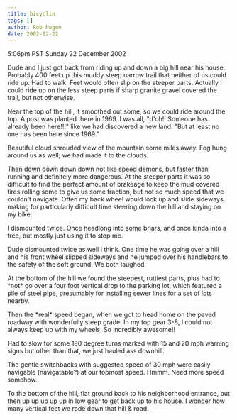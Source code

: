 ```yaml
---
title: bicyclin
tags: []
author: Rob Nugen
date: 2002-12-22
---
```


<p class=date>5:06pm PST Sunday 22 December 2002</p>

<p>Dude and I just got back from riding up and down a big hill near
his house.  Probably 400 feet up this muddy steep narrow trail that
neither of us could ride up.  Had to walk.  Feet would often slip on
the steeper parts.  Actually I could ride up on the less steep parts
if sharp granite gravel covered the trail, but not otherwise.</p>

<p>Near the top of the hill, it smoothed out some, so we could ride
around the top.  A post was planted there in 1969.  I was all, "d'oh!!
Someone has already been here!!!" like we had discovered a new land.
"But at least no one has been here since 1969."</p>

<p>Beautiful cloud shrouded view of the mountain some miles away.
Fog hung around us as well; we had made it to the clouds.</p>

<p>Then down down down down not like speed demons, but faster than
running and definitely more dangerous.  At the steeper parts it was so
difficult to find the perfect amount of brakeage to keep the mud
covered tires rolling some to give us some traction, but not so much
speed that we couldn't navigate.  Often my back wheel would lock up
and slide sideways, making for particularly difficult time steering
down the hill and staying on my bike.</p>

<p>I dismounted twice.  Once headlong into some briars, and once kinda
into a tree, but mostly just using it to stop me.</p>

<p>Dude dismounted twice as well I think.  One time he was going over
a hill and his front wheel slipped sideways and he jumped over his
handlebars to the safety of the soft ground.  We both laughed.</p>

<p>At the bottom of the hill we found the steepest, ruttiest parts,
plus had to *not* go over a four foot vertical drop to the parking
lot, which featured a pile of steel pipe, presumably for installing
sewer lines for a set of lots nearby.</p>

<p>Then the *real* speed began, when we got to head home on the paved
roadway with wonderfully steep grade.  In my top gear 3-8, I could not
always keep up with my wheels.  So incredibly awesome!!</p>

<p>Had to slow for some 180 degree turns marked with 15 and 20 mph
warning signs but other than that, we just hauled ass downhill.</p>

<p>The gentle switchbacks with suggested speed of 30 mph were easily
navigable (navigatable?)  at our topmost speed.  Hmmm.  Need more
speed somehow.</p>

<p>To the bottom of the hill, flat ground back to his neighborhood
entrance, but then up up up up up in low gear to get back up to his
house.  I wonder how many vertical feet we rode down that hill &
road.</p>
